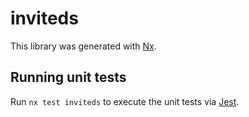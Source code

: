 # inviteds

This library was generated with [Nx](https://nx.dev).

## Running unit tests

Run `nx test inviteds` to execute the unit tests via [Jest](https://jestjs.io).
